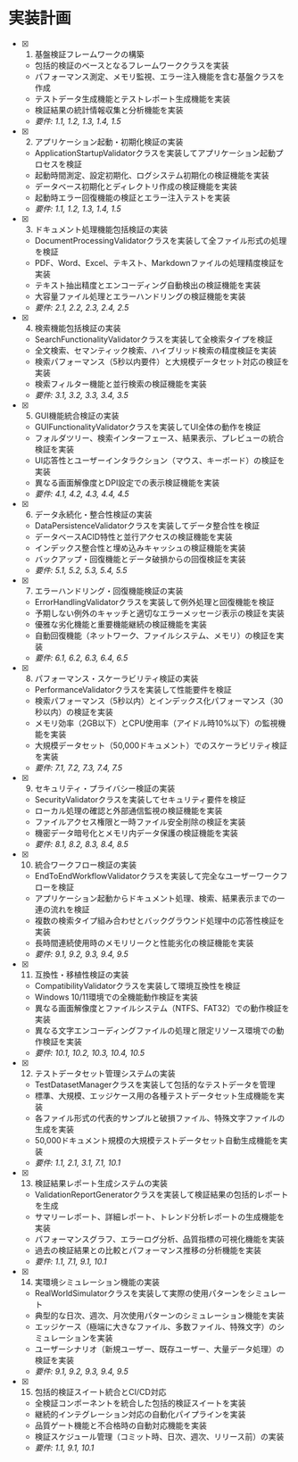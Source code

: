 # 実装計画

- [x] 1. 基盤検証フレームワークの構築
  - 包括的検証のベースとなるフレームワーククラスを実装
  - パフォーマンス測定、メモリ監視、エラー注入機能を含む基盤クラスを作成
  - テストデータ生成機能とテストレポート生成機能を実装
  - 検証結果の統計情報収集と分析機能を実装
  - _要件: 1.1, 1.2, 1.3, 1.4, 1.5_

- [x] 2. アプリケーション起動・初期化検証の実装
  - ApplicationStartupValidatorクラスを実装してアプリケーション起動プロセスを検証
  - 起動時間測定、設定初期化、ログシステム初期化の検証機能を実装
  - データベース初期化とディレクトリ作成の検証機能を実装
  - 起動時エラー回復機能の検証とエラー注入テストを実装
  - _要件: 1.1, 1.2, 1.3, 1.4, 1.5_

- [x] 3. ドキュメント処理機能包括検証の実装
  - DocumentProcessingValidatorクラスを実装して全ファイル形式の処理を検証
  - PDF、Word、Excel、テキスト、Markdownファイルの処理精度検証を実装
  - テキスト抽出精度とエンコーディング自動検出の検証機能を実装
  - 大容量ファイル処理とエラーハンドリングの検証機能を実装
  - _要件: 2.1, 2.2, 2.3, 2.4, 2.5_

- [x] 4. 検索機能包括検証の実装
  - SearchFunctionalityValidatorクラスを実装して全検索タイプを検証
  - 全文検索、セマンティック検索、ハイブリッド検索の精度検証を実装
  - 検索パフォーマンス（5秒以内要件）と大規模データセット対応の検証を実装
  - 検索フィルター機能と並行検索の検証機能を実装
  - _要件: 3.1, 3.2, 3.3, 3.4, 3.5_

- [x] 5. GUI機能統合検証の実装
  - GUIFunctionalityValidatorクラスを実装してUI全体の動作を検証
  - フォルダツリー、検索インターフェース、結果表示、プレビューの統合検証を実装
  - UI応答性とユーザーインタラクション（マウス、キーボード）の検証を実装
  - 異なる画面解像度とDPI設定での表示検証機能を実装
  - _要件: 4.1, 4.2, 4.3, 4.4, 4.5_

- [x] 6. データ永続化・整合性検証の実装
  - DataPersistenceValidatorクラスを実装してデータ整合性を検証
  - データベースACID特性と並行アクセスの検証機能を実装
  - インデックス整合性と埋め込みキャッシュの検証機能を実装
  - バックアップ・回復機能とデータ破損からの回復検証を実装
  - _要件: 5.1, 5.2, 5.3, 5.4, 5.5_

- [x] 7. エラーハンドリング・回復機能検証の実装
  - ErrorHandlingValidatorクラスを実装して例外処理と回復機能を検証
  - 予期しない例外のキャッチと適切なエラーメッセージ表示の検証を実装
  - 優雅な劣化機能と重要機能継続の検証機能を実装
  - 自動回復機能（ネットワーク、ファイルシステム、メモリ）の検証を実装
  - _要件: 6.1, 6.2, 6.3, 6.4, 6.5_

- [x] 8. パフォーマンス・スケーラビリティ検証の実装
  - PerformanceValidatorクラスを実装して性能要件を検証
  - 検索パフォーマンス（5秒以内）とインデックス化パフォーマンス（30秒以内）の検証を実装
  - メモリ効率（2GB以下）とCPU使用率（アイドル時10%以下）の監視機能を実装
  - 大規模データセット（50,000ドキュメント）でのスケーラビリティ検証を実装
  - _要件: 7.1, 7.2, 7.3, 7.4, 7.5_

- [x] 9. セキュリティ・プライバシー検証の実装
  - SecurityValidatorクラスを実装してセキュリティ要件を検証
  - ローカル処理の確認と外部通信監視の検証機能を実装
  - ファイルアクセス権限と一時ファイル安全削除の検証を実装
  - 機密データ暗号化とメモリ内データ保護の検証機能を実装
  - _要件: 8.1, 8.2, 8.3, 8.4, 8.5_

- [x] 10. 統合ワークフロー検証の実装
  - EndToEndWorkflowValidatorクラスを実装して完全なユーザーワークフローを検証
  - アプリケーション起動からドキュメント処理、検索、結果表示までの一連の流れを検証
  - 複数の検索タイプ組み合わせとバックグラウンド処理中の応答性検証を実装
  - 長時間連続使用時のメモリリークと性能劣化の検証機能を実装
  - _要件: 9.1, 9.2, 9.3, 9.4, 9.5_

- [x] 11. 互換性・移植性検証の実装
  - CompatibilityValidatorクラスを実装して環境互換性を検証
  - Windows 10/11環境での全機能動作検証を実装
  - 異なる画面解像度とファイルシステム（NTFS、FAT32）での動作検証を実装
  - 異なる文字エンコーディングファイルの処理と限定リソース環境での動作検証を実装
  - _要件: 10.1, 10.2, 10.3, 10.4, 10.5_

- [x] 12. テストデータセット管理システムの実装
  - TestDatasetManagerクラスを実装して包括的なテストデータを管理
  - 標準、大規模、エッジケース用の各種テストデータセット生成機能を実装
  - 各ファイル形式の代表的サンプルと破損ファイル、特殊文字ファイルの生成を実装
  - 50,000ドキュメント規模の大規模テストデータセット自動生成機能を実装
  - _要件: 1.1, 2.1, 3.1, 7.1, 10.1_

- [x] 13. 検証結果レポート生成システムの実装
  - ValidationReportGeneratorクラスを実装して検証結果の包括的レポートを生成
  - サマリーレポート、詳細レポート、トレンド分析レポートの生成機能を実装
  - パフォーマンスグラフ、エラーログ分析、品質指標の可視化機能を実装
  - 過去の検証結果との比較とパフォーマンス推移の分析機能を実装
  - _要件: 1.1, 7.1, 9.1, 10.1_

- [x] 14. 実環境シミュレーション機能の実装
  - RealWorldSimulatorクラスを実装して実際の使用パターンをシミュレート
  - 典型的な日次、週次、月次使用パターンのシミュレーション機能を実装
  - エッジケース（極端に大きなファイル、多数ファイル、特殊文字）のシミュレーションを実装
  - ユーザーシナリオ（新規ユーザー、既存ユーザー、大量データ処理）の検証を実装
  - _要件: 9.1, 9.2, 9.3, 9.4, 9.5_

- [x] 15. 包括的検証スイート統合とCI/CD対応
  - 全検証コンポーネントを統合した包括的検証スイートを実装
  - 継続的インテグレーション対応の自動化パイプラインを実装
  - 品質ゲート機能と不合格時の自動対応機能を実装
  - 検証スケジュール管理（コミット時、日次、週次、リリース前）の実装
  - _要件: 1.1, 9.1, 10.1_